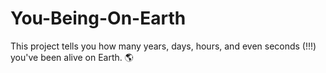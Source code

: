 # You-Being-On-Earth
This project tells you how many years, days, hours, and even seconds (!!!) you've been alive on Earth. 🌎
